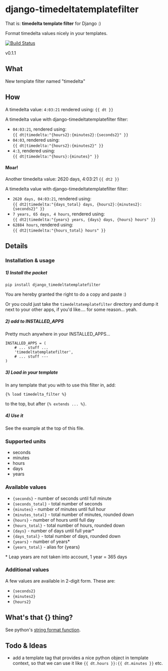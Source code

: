django-timedeltatemplatefilter
=====================

That is: **timedelta template filter** for Django :)

Format timedelta values nicely in your templates.

[![Build Status](https://api.travis-ci.org/frnhr/django_timedeltatemplatefilter.png)](https://travis-ci.org/frnhr/django_timedeltatemplatefilter)

v0.1.1


## What

New template filter named "timedelta"

## How

A timedelta value: `4:03:21` rendered using: `{{ dt }}`

A timedelta value with django-timedeltatemplatefilter filter:
 * `04:03:21`, rendered using:  
   `{{ dt|timedelta:"{hours2}:{minutes2}:{seconds2}" }}`
 * `04:03`, rendered using:  
   `{{ dt|timedelta:"{hours2}:{minutes2}" }}`
 * `4:3`, rendered using:  
   `{{ dt|timedelta:"{hours}:{minutes}" }}`

#### Moar!

Another timedelta value: 2620 days, 4:03:21 `{{ dt2 }}`

A timedelta value with django-timedeltatemplatefilter filter:
 * `2620 days, 04:03:21`, rendered using:  
   `{{ dt2|timedelta:"{days_total} days, {hours2}:{minutes2}:{seconds2}" }}`
 * `7 years, 65 days, 4 hours`, rendered using:  
   `{{ dt2|timedelta:"{years} years, {days} days, {hours} hours" }}`
 * `62884 hours`, rendered using:  
   `{{ dt2|timedelta:"{hours_total} hours" }}`

## Details

### Installation & usage

##### 1) Install the packet
    pip install django_timedeltatemplatefilter

You are hereby granted the right to do a copy and paste :)

Or you could just take the `timedeltatemplatefilter` directory and dump it next to your other apps, if you'd like.... for some reason... yeah.

##### 2) add to INSTALLED_APPS

Pretty much anywhere in your INSTALLED_APPS...

    INSTALLED_APPS = (
        # ... stuff ...
        'timedeltatemplatefilter',
        # ... stuff ---
    )

##### 3) Load in your template

In any template that you with to use this filter in, add:

    {% load timedelta_filter %}

to the top, but after `{% extends ... %}`.

##### 4) Use it

See the example at the top of this file.


### Supported units

 * seconds
 * minutes
 * hours
 * days
 * years

### Available values

 * `{seconds}` - number of seconds until full minute
 * `{seconds_total}` - total number of seconds
 * `{minutes}` - number of minutes until full hour
 * `{minutes_total}` - total number of minutes, rounded down
 * `{hours}` - number of hours until full day
 * `{hours_total}` - total number of hours, rounded down
 * `{days}` - number of days until full year*
 * `{days_total}` - total number of days, rounded down
 * `{years}` - number of years*
 * `{years_total}` - alias for {years}
 
\* Leap years are not taken into account, 1 year = 365 days


### Additional values

A few values are available in 2-digit form. These are:
 * `{seconds2}`
 * `{minutes2}`
 * `{hours2}`


## What's that {} thing?

See python's [string format function][1].


## Todo & Ideas

 * add a template tag that provides a nice python object in template context, so that we can use it like `{{ dt.hours }}:{{ dt.minutes }}` etc.
 
[1]: https://docs.python.org/2/library/string.html#format-string-syntax
